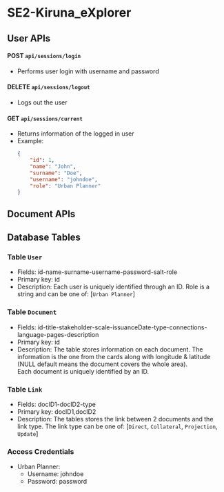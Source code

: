 # SE2-Kiruna_eXplorer

## User APIs
#### POST `api/sessions/login`
- Performs user login with username and password
#### DELETE `api/sessions/logout`
- Logs out the user
#### GET `api/sessions/current`
- Returns information of the logged in user
- Example: 
    ```json
    {
        "id": 1,
        "name": "John",
        "surname": "Doe",
        "username": "johndoe",
        "role": "Urban Planner"
    }
    ```

## Document APIs


## Database Tables
### Table `User`
- Fields: id-name-surname-username-password-salt-role
- Primary key: id
- Description: Each user is uniquely identified through an ID. Role is a string and can be one of: [`Urban Planner`]

### Table `Document`
- Fields: id-title-stakeholder-scale-issuanceDate-type-connections-language-pages-description
- Primary key: id
- Description: The table stores information on each document. The information is the one from the cards along with longitude & latitude (NULL default means the document covers the whole area).  
Each document is uniquely identified by an ID. 

### Table `Link`
- Fields: docID1-docID2-type
- Primary key: docID1,docID2
- Description: The tables stores the link between 2 documents and the link type. The link type can be one of: [`Direct`, `Collateral`, `Projection`, `Update`]

### Access Credentials
- Urban Planner: 
    - Username: johndoe
    - Password: password


